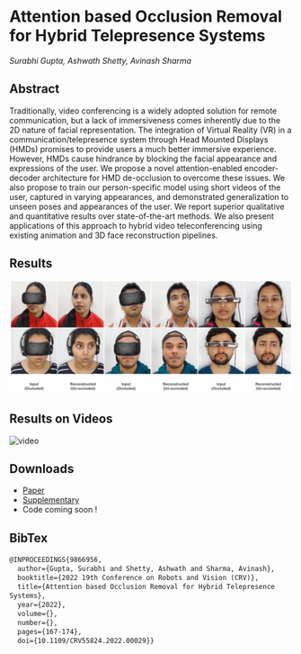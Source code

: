 # Attention based Occlusion Removal for Hybrid Telepresence Systems
_Surabhi Gupta, Ashwath Shetty, Avinash Sharma_

## Abstract

Traditionally, video conferencing is a widely adopted solution for remote communication, but a lack of immersiveness comes inherently due to the 2D nature of facial representation. The integration of Virtual Reality (VR) in a communication/telepresence system through Head Mounted Displays (HMDs) promises to provide users a much better immersive experience. However, HMDs cause hindrance by blocking the facial appearance and expressions of the user. We propose a novel attention-enabled encoder-decoder architecture for HMD de-occlusion to overcome these issues. We also propose to train our person-specific model using short videos of the user, captured in varying appearances, and demonstrated generalization to unseen poses and appearances of the user. We report superior qualitative and quantitative results over state-of-the-art methods. We also present applications of this approach to hybrid video teleconferencing using existing animation and 3D face reconstruction pipelines.

## Results
![image](result.png)

## Results on Videos
![video](v_result.gif)

## Downloads
* [Paper](https://ieeexplore.ieee.org/abstract/document/9866956/)
* [Supplementary]()
* Code coming soon !

## BibTex
```
@INPROCEEDINGS{9866956,
  author={Gupta, Surabhi and Shetty, Ashwath and Sharma, Avinash},
  booktitle={2022 19th Conference on Robots and Vision (CRV)}, 
  title={Attention based Occlusion Removal for Hybrid Telepresence Systems}, 
  year={2022},
  volume={},
  number={},
  pages={167-174},
  doi={10.1109/CRV55824.2022.00029}}
  ```

